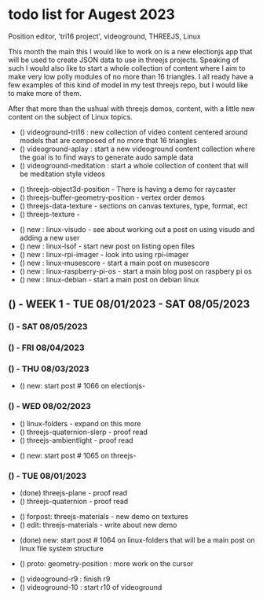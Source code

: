 # todo list for Augest 2023

Position editor, 'tri16 project', videoground, THREEJS, Linux

This month the main this I would like to work on is a new electionjs app that will be used to create JSON data to use in threejs projects. Speaking of such I would also like to start a whole collection of content where I aim to make very low polly modules of no more than 16 triangles. I all ready have a few examples of this kind of model in my test threejs repo, but I would like to make more of them.

After that more than the ushual with threejs demos, content, with a little new content on the subject of Linux topics.

<!-------- ----------
-- position editor
---------- --------->

<!-------- ----------
-- videoground
---------- --------->
* () videoground-tri16 : new collection of video content centered around models that are composed of no more that 16 triangles
* () videoground-aplay : start a new videoground content collection where the goal is to find ways to generate audo sample data
* () videoground-meditation : start a whole collection of content that will be meditation style videos
<!-------- ----------
-- EDIT 5k+ - Focus more so on a top ten of sorts to get to 5000+ words and 10+ demos and beyond
---------- --------->
* () threejs-object3d-position - There is having a demo for raycaster
* () threejs-buffer-geometry-position - vertex order demos
* () threejs-data-texture - sections on canvas textures, type, format, ect
* () threejs-texture - 
<!-------- ----------
-- NEW POST IDEAS FOR LINUX
---------- --------->
* () new : linux-visudo - see about working out a post on using visudo and adding a new user
* () new : linux-lsof - start new post on listing open files
* () new : linux-rpi-imager - look into using rpi-imager
* () new : linux-musescore - start a main post on musescore
* () new : linux-raspberry-pi-os - start a main blog post on raspbery pi os
* () new : linux-debian - start a main post on debian linux
<!-------- ----------
-- WEEK 1
---------- --------->
## () - WEEK 1 - TUE 08/01/2023 - SAT 08/05/2023

### () - SAT 08/05/2023

### () - FRI 08/04/2023

### () - THU 08/03/2023
* () new: start post # 1066 on electionjs-

### () - WED 08/02/2023
<!-- edit: -->
* () linux-folders - expand on this more
* () threejs-quaternion-slerp - proof read
* () threejs-ambientlight - proof read
<!-- new -->
* () new: start post # 1065 on threejs-

### () - TUE 08/01/2023
<!-- edit: -->
* (done) threejs-plane - proof read
* () threejs-quaternion - proof read
<!-- edit 5k+ -->
* () forpost: threejs-materials - new demo on textures
* () edit: threejs-materials - write about new demo
<!-- new -->
* (done) new: start post # 1064 on linux-folders that will be a main post on linux file system structure
<!-- electionjs -->
* () proto: geometry-position : more work on the cursor
<!-- videoground -->
* () videoground-r9 : finish r9
* () videoground-10 : start r10 of videoground


